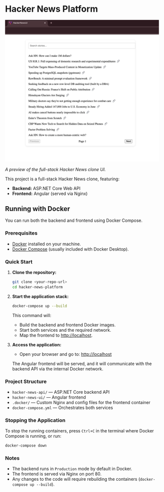 # Hacker News Platform

![Preview of the Hacker News Platform](preview.png)

*A preview of the full-stack Hacker News clone UI.*

This project is a full-stack Hacker News clone, featuring:
- **Backend:** ASP.NET Core Web API
- **Frontend:** Angular (served via Nginx)

## Running with Docker

You can run both the backend and frontend using Docker Compose.

### Prerequisites

- [Docker](https://www.docker.com/get-started) installed on your machine.
- [Docker Compose](https://docs.docker.com/compose/) (usually included with Docker Desktop).

### Quick Start

1. **Clone the repository:**

   ```bash
   git clone <your-repo-url>
   cd hacker-news-platform
   ```

2. **Start the application stack:**

   ```bash
   docker-compose up --build
   ```

   This command will:
   - Build the backend and frontend Docker images.
   - Start both services and the required network.
   - Map the frontend to [http://localhost](http://localhost).

3. **Access the application:**

   - Open your browser and go to: [http://localhost](http://localhost)

   The Angular frontend will be served, and it will communicate with the backend API via the internal Docker network.

### Project Structure

- `hacker-news-api/` — ASP.NET Core backend API
- `hacker-news-ui/` — Angular frontend
- `.docker/` — Custom Nginx and config files for the frontend container
- `docker-compose.yml` — Orchestrates both services

### Stopping the Application

To stop the running containers, press `Ctrl+C` in the terminal where Docker Compose is running, or run:

```bash
docker-compose down
```

### Notes

- The backend runs in `Production` mode by default in Docker.
- The frontend is served via Nginx on port 80.
- Any changes to the code will require rebuilding the containers (`docker-compose up --build`). 